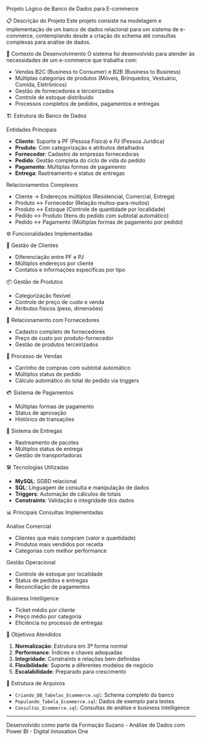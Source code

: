 Projeto Lógico de Banco de Dados para E-commerce

📋 Descrição do Projeto
Este projeto consiste na modelagem e implementação de um banco de dados relacional para um sistema de e-commerce, contemplando desde a criação do schema até consultas complexas para análise de dados.

🎯 Contexto de Desenvolvimento
O sistema foi desenvolvido para atender às necessidades de um e-commerce que trabalha com:
- Vendas B2C (Business to Consumer) e B2B (Business to Business)
- Múltiplas categorias de produtos (Móveis, Brinquedos, Vestuário, Comida, Eletrônicos)
- Gestão de fornecedores e terceirizados
- Controle de estoque distribuído
- Processos completos de pedidos, pagamentos e entregas

🏗️ Estrutura do Banco de Dados

Entidades Principais
- **Cliente**: Suporte a PF (Pessoa Física) e PJ (Pessoa Jurídica)
- **Produto**: Com categorização e atributos detalhados
- **Fornecedor**: Cadastro de empresas fornecedoras
- **Pedido**: Gestão completa do ciclo de vida do pedido
- **Pagamento**: Múltiplas formas de pagamento
- **Entrega**: Rastreamento e status de entregas

Relacionamentos Complexos
- Cliente → Endereços múltiplos (Residencial, Comercial, Entrega)
- Produto ↔ Fornecedor (Relação muitos-para-muitos)
- Produto ↔ Estoque (Controle de quantidade por localidade)
- Pedido ↔ Produto (Itens do pedido com subtotal automático)
- Pedido ↔ Pagamento (Múltiplas formas de pagamento por pedido)

⚙️ Funcionalidades Implementadas

👥 Gestão de Clientes
- Diferenciação entre PF e PJ
- Múltiplos endereços por cliente
- Contatos e informações específicas por tipo

📦 Gestão de Produtos
- Categorização flexível
- Controle de preço de custo e venda
- Atributos físicos (peso, dimensões)

🤝 Relacionamento com Fornecedores
- Cadastro completo de fornecedores
- Preço de custo por produto-fornecedor
- Gestão de produtos terceirizados

🛒 Processo de Vendas
- Carrinho de compras com subtotal automático
- Múltiplos status de pedido
- Cálculo automático do total do pedido via triggers

💳 Sistema de Pagamentos
- Múltiplas formas de pagamento
- Status de aprovação
- Histórico de transações

🚚 Sistema de Entregas
- Rastreamento de pacotes
- Múltiplos status de entrega
- Gestão de transportadoras

🛠️ Tecnologias Utilizadas
- **MySQL**: SGBD relacional
- **SQL**: Linguagem de consulta e manipulação de dados
- **Triggers**: Automação de cálculos de totais
- **Constraints**: Validação e integridade dos dados

📊 Principais Consultas Implementadas

Análise Comercial
- Clientes que mais compram (valor e quantidade)
- Produtos mais vendidos por receita
- Categorias com melhor performance

Gestão Operacional
- Controle de estoque por localidade
- Status de pedidos e entregas
- Reconciliação de pagamentos

Business Intelligence
- Ticket médio por cliente
- Preço médio por categoria
- Eficiência no processo de entregas

🎯 Objetivos Atendidos
1. **Normalização**: Estrutura em 3ª forma normal
2. **Performance**: Índices e chaves adequadas
3. **Integridade**: Constraints e relações bem definidas
4. **Flexibilidade**: Suporte a diferentes modelos de negócio
5. **Escalabilidade**: Preparado para crescimento

📁 Estrutura de Arquivos
- `Criando_DB_Tabelas_Ecommerce.sql`: Schema completo do banco
- `Populando_Tabela_Ecommerce.sql`: Dados de exemplo para testes
- `Consultas_Ecommerce.sql`: Consultas de análise e business intelligence

---

Desenvolvido como parte da Formação Suzano - Análise de Dados com Power BI - Digital Innovation One
